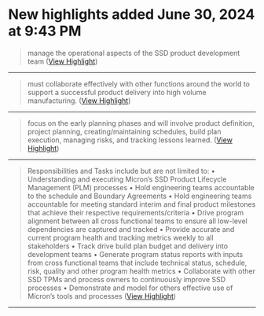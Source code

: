 # New highlights added June 30, 2024 at 9:43 PM

> manage the operational aspects of the SSD product development team ([View Highlight](https://read.readwise.io/read/01j1p81mth11p5y8nw3vf8n9ct))

---

> must collaborate effectively with other functions around the world to support a successful product delivery into high volume manufacturing. ([View Highlight](https://read.readwise.io/read/01j1p829h95g9r4sc9hvhqczgf))

---

> focus on the early planning phases and will involve product definition, project planning, creating/maintaining schedules, build plan execution, managing risks, and tracking lessons learned. ([View Highlight](https://read.readwise.io/read/01j1p82r5tnbd3nf7n4mf25981))

---

> Responsibilities and Tasks include but are not limited to:
> • Understanding and executing Micron’s SSD Product Lifecycle Management (PLM) processes
> • Hold engineering teams accountable to the schedule and Boundary Agreements
> • Hold engineering teams accountable for meeting standard interim and final product milestones that achieve their respective requirements/criteria
> • Drive program alignment between all cross functional teams to ensure all low-level dependencies are captured and tracked
> • Provide accurate and current program health and tracking metrics weekly to all stakeholders
> • Track drive build plan budget and delivery into development teams
> • Generate program status reports with inputs from cross functional teams that include technical status, schedule, risk, quality and other program health metrics
> • Collaborate with other SSD TPMs and process owners to continuously improve SSD processes
> • Demonstrate and model for others effective use of Micron’s tools and processes ([View Highlight](https://read.readwise.io/read/01j1p85sg2frnsh5795cqzpgqf))

---
